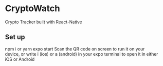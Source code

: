# CryptoWatch
Crypto Tracker built with React-Native

## Set up
npm i or yarn
expo start
Scan the QR code on screen to run it on your device, or write i (ios) or a (android) in your expo terminal to open it in either iOS or Android